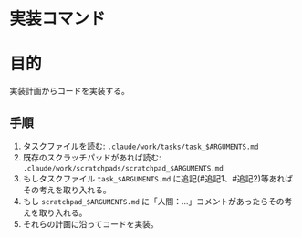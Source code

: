 # 実装コマンド

# 目的
実装計画からコードを実装する。

## 手順
1. タスクファイルを読む: `.claude/work/tasks/task_$ARGUMENTS.md`
2. 既存のスクラッチパッドがあれば読む: `.claude/work/scratchpads/scratchpad_$ARGUMENTS.md`
3. もしタスクファイル `task_$ARGUMENTS.md` に追記(#追記1、#追記2)等あればその考えを取り入れる。
4. もし `scratchpad_$ARGUMENTS.md` に「人間：...」コメントがあったらその考えを取り入れる。
5. それらの計画に沿ってコードを実装。